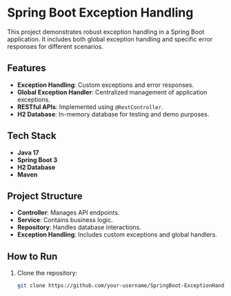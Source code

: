 # Spring Boot Exception Handling

This project demonstrates robust exception handling in a Spring Boot application. It includes both global exception handling and specific error responses for different scenarios.

## Features
- **Exception Handling**: Custom exceptions and error responses.
- **Global Exception Handler**: Centralized management of application exceptions.
- **RESTful APIs**: Implemented using `@RestController`.
- **H2 Database**: In-memory database for testing and demo purposes.

## Tech Stack
- **Java 17**
- **Spring Boot 3**
- **H2 Database**
- **Maven**

## Project Structure
- **Controller**: Manages API endpoints.
- **Service**: Contains business logic.
- **Repository**: Handles database interactions.
- **Exception Handling**: Includes custom exceptions and global handlers.

## How to Run
1. Clone the repository:
   ```bash
   git clone https://github.com/your-username/SpringBoot-ExceptionHandling.git
